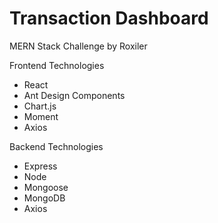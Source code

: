 # Transaction Dashboard
MERN Stack Challenge by Roxiler

Frontend Technologies
- React
- Ant Design Components
- Chart.js
- Moment
- Axios

Backend Technologies
- Express
- Node
- Mongoose
- MongoDB
- Axios
